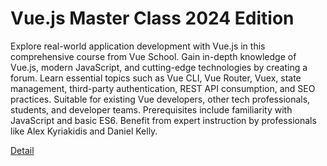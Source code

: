 # Vue.js Master Class 2024 Edition

Explore real-world application development with Vue.js in this comprehensive course from Vue School. Gain in-depth knowledge of Vue.js, modern JavaScript, and cutting-edge technologies by creating a forum. Learn essential topics such as Vue CLI, Vue Router, Vuex, state management, third-party authentication, REST API consumption, and SEO practices. Suitable for existing Vue developers, other tech professionals, students, and developer teams. Prerequisites include familiarity with JavaScript and basic ES6. Benefit from expert instruction by professionals like Alex Kyriakidis and Daniel Kelly. 

[Detail](https://eduitfree.com/courses/vue-js-master-class-2024-edition)